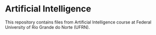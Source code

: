 # Artificial Intelligence

This repository contains files from Artificial Intelligence course at Federal University of Rio Grande do Norte (UFRN).